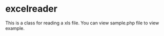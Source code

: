 excelreader
===========

This is a class for reading a xls file. You can view sample.php file to view example.
